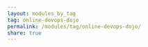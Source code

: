 ```yaml
---
layout: modules_by_tag
tag: online-devops-dojo
permalink: /modules/tag/online-devops-dojo/
share: true
---
```


